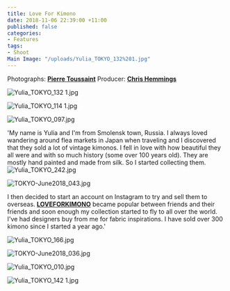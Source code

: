 ```yaml
---
title: Love For Kimono
date: 2018-11-06 22:39:00 +11:00
published: false
categories:
- Features
tags:
- Shoot
Main Image: "/uploads/Yulia_TOKYO_132%201.jpg"
---
```


Photographs: **[Pierre Toussaint](https://www.instagram.com/pierretoussaint/)**
Producer: **[Chris Hemmings](https://www.instagram.com/contactstudios/)**

![Yulia_TOKYO_132 1.jpg](/uploads/Yulia_TOKYO_132%201.jpg)

![Yulia_TOKYO_114 1.jpg](/uploads/Yulia_TOKYO_114%201.jpg)

![Yulia_TOKYO_097.jpg](/uploads/Yulia_TOKYO_097.jpg)

'My name is Yulia and I'm from Smolensk town, Russia. I always loved wandering around flea markets in Japan when traveling and I discovered that they sold a lot of vintage kimonos. I fell in love with how beautiful they all were and with so much history (some over 100 years old). They are mostly hand painted and made from silk. So I started collecting them.
![Yulia_TOKYO_242.jpg](/uploads/Yulia_TOKYO_242.jpg)

![TOKYO-June2018_043.jpg](/uploads/TOKYO-June2018_043.jpg)

I then decided to start an account on Instagram to try and sell them to overseas. **[LOVEFORKIMONO](https://www.instagram.com/loveforkimono/)** became popular between friends and their friends and soon enough my collection started to fly to all over the world. I've had designers buy from me for fabric inspirations. I have sold over 300 kimono since I started a year ago.'

![Yulia_TOKYO_166.jpg](/uploads/Yulia_TOKYO_166.jpg)

![TOKYO-June2018_036.jpg](/uploads/TOKYO-June2018_036.jpg)

![Yulia_TOKYO_010.jpg](/uploads/Yulia_TOKYO_010.jpg)

![Yulia_TOKYO_142 1.jpg](/uploads/Yulia_TOKYO_142%201.jpg)